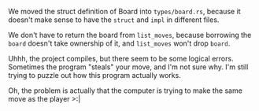 We moved the struct definition of Board into `types/board.rs`, because it doesn't make sense to have the `struct` and `impl` in different files.

We don't have to return the board from `list_moves`, because borrowing the `board` doesn't take ownership of it, and `list_moves` won't drop `board`.

Uhhh, the project compiles, but there seem to be some logical errors. Sometimes the program "steals" your move, and I'm not sure why. I'm still trying to puzzle out how this program actually works.

Oh, the problem is actually that the computer is trying to make the same move as the player >:|
